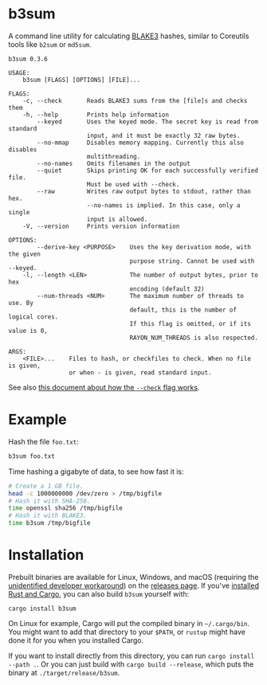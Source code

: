 # b3sum

A command line utility for calculating
[BLAKE3](https://github.com/BLAKE3-team/BLAKE3) hashes, similar to
Coreutils tools like `b2sum` or `md5sum`.

```
b3sum 0.3.6

USAGE:
    b3sum [FLAGS] [OPTIONS] [FILE]...

FLAGS:
    -c, --check       Reads BLAKE3 sums from the [file]s and checks them
    -h, --help        Prints help information
        --keyed       Uses the keyed mode. The secret key is read from standard
                      input, and it must be exactly 32 raw bytes.
        --no-mmap     Disables memory mapping. Currently this also disables
                      multithreading.
        --no-names    Omits filenames in the output
        --quiet       Skips printing OK for each successfully verified file.
                      Must be used with --check.
        --raw         Writes raw output bytes to stdout, rather than hex.
                      --no-names is implied. In this case, only a single
                      input is allowed.
    -V, --version     Prints version information

OPTIONS:
        --derive-key <PURPOSE>    Uses the key derivation mode, with the given
                                  purpose string. Cannot be used with --keyed.
    -l, --length <LEN>            The number of output bytes, prior to hex
                                  encoding (default 32)
        --num-threads <NUM>       The maximum number of threads to use. By
                                  default, this is the number of logical cores.
                                  If this flag is omitted, or if its value is 0,
                                  RAYON_NUM_THREADS is also respected.

ARGS:
    <FILE>...    Files to hash, or checkfiles to check. When no file is given,
                 or when - is given, read standard input.
```

See also [this document about how the `--check` flag
works](https://github.com/BLAKE3-team/BLAKE3/blob/master/b3sum/what_does_check_do.md).

# Example

Hash the file `foo.txt`:

```bash
b3sum foo.txt
```

Time hashing a gigabyte of data, to see how fast it is:

```bash
# Create a 1 GB file.
head -c 1000000000 /dev/zero > /tmp/bigfile
# Hash it with SHA-256.
time openssl sha256 /tmp/bigfile
# Hash it with BLAKE3.
time b3sum /tmp/bigfile
```


# Installation

Prebuilt binaries are available for Linux, Windows, and macOS (requiring
the [unidentified developer
workaround](https://support.apple.com/guide/mac-help/open-a-mac-app-from-an-unidentified-developer-mh40616/mac))
on the [releases page](https://github.com/BLAKE3-team/BLAKE3/releases).
If you've [installed Rust and
Cargo](https://doc.rust-lang.org/cargo/getting-started/installation.html),
you can also build `b3sum` yourself with:

```
cargo install b3sum
```

On Linux for example, Cargo will put the compiled binary in
`~/.cargo/bin`. You might want to add that directory to your `$PATH`, or
`rustup` might have done it for you when you installed Cargo.

If you want to install directly from this directory, you can run `cargo
install --path .`. Or you can just build with `cargo build --release`,
which puts the binary at `./target/release/b3sum`.
